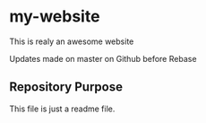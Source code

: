 # my-website

This is realy an awesome website

Updates made on master on Github before Rebase

## Repository Purpose

This file is just a readme file.